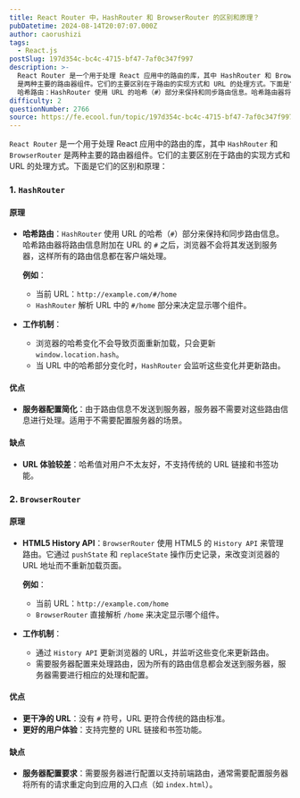 ```yaml
---
title: React Router 中，HashRouter 和 BrowserRouter 的区别和原理？
pubDatetime: 2024-08-14T20:07:07.000Z
author: caorushizi
tags:
  - React.js
postSlug: 197d354c-bc4c-4715-bf47-7af0c347f997
description: >-
  React Router 是一个用于处理 React 应用中的路由的库，其中 HashRouter 和 BrowserRouter
  是两种主要的路由器组件。它们的主要区别在于路由的实现方式和 URL 的处理方式。下面是它们的区别和原理： 1. HashRouter 原理
  哈希路由：HashRouter 使用 URL 的哈希（#）部分来保持和同步路由信息。哈希路由器将路由信息附加在 URL 的 #
difficulty: 2
questionNumber: 2766
source: https://fe.ecool.fun/topic/197d354c-bc4c-4715-bf47-7af0c347f997
---
```


`React Router` 是一个用于处理 React 应用中的路由的库，其中 `HashRouter` 和 `BrowserRouter` 是两种主要的路由器组件。它们的主要区别在于路由的实现方式和 URL 的处理方式。下面是它们的区别和原理：

### **1. `HashRouter`**

#### **原理**

- **哈希路由**：`HashRouter` 使用 URL 的哈希（`#`）部分来保持和同步路由信息。哈希路由器将路由信息附加在 URL 的 `#` 之后，浏览器不会将其发送到服务器，这样所有的路由信息都在客户端处理。

  **例如**：

  - 当前 URL：`http://example.com/#/home`
  - `HashRouter` 解析 URL 中的 `#/home` 部分来决定显示哪个组件。

- **工作机制**：
  - 浏览器的哈希变化不会导致页面重新加载，只会更新 `window.location.hash`。
  - 当 URL 中的哈希部分变化时，`HashRouter` 会监听这些变化并更新路由。

#### **优点**

- **服务器配置简化**：由于路由信息不发送到服务器，服务器不需要对这些路由信息进行处理。适用于不需要配置服务器的场景。

#### **缺点**

- **URL 体验较差**：哈希值对用户不太友好，不支持传统的 URL 链接和书签功能。

### **2. `BrowserRouter`**

#### **原理**

- **HTML5 History API**：`BrowserRouter` 使用 HTML5 的 `History API` 来管理路由。它通过 `pushState` 和 `replaceState` 操作历史记录，来改变浏览器的 URL 地址而不重新加载页面。

  **例如**：

  - 当前 URL：`http://example.com/home`
  - `BrowserRouter` 直接解析 `/home` 来决定显示哪个组件。

- **工作机制**：
  - 通过 `History API` 更新浏览器的 URL，并监听这些变化来更新路由。
  - 需要服务器配置来处理路由，因为所有的路由信息都会发送到服务器，服务器需要进行相应的处理和配置。

#### **优点**

- **更干净的 URL**：没有 `#` 符号，URL 更符合传统的路由标准。
- **更好的用户体验**：支持完整的 URL 链接和书签功能。

#### **缺点**

- **服务器配置要求**：需要服务器进行配置以支持前端路由，通常需要配置服务器将所有的请求重定向到应用的入口点（如 `index.html`）。
